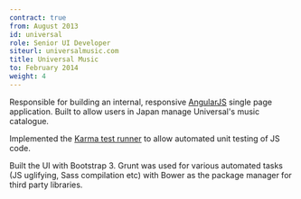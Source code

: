 ```yaml
---
contract: true
from: August 2013
id: universal
role: Senior UI Developer
siteurl: universalmusic.com
title: Universal Music
to: February 2014
weight: 4
---
```


Responsible for building an internal, responsive
[AngularJS](http://angularjs.org/) single page application. Built to allow
users in Japan manage Universal's music catalogue.

Implemented the [Karma test
runner](http://karma-runner.github.io/0.10/index.html) to allow automated
unit testing of JS code.

Built the UI with Bootstrap 3. Grunt was used for
various automated tasks (JS uglifying, Sass compilation etc) with Bower as
the package manager for third party libraries.
